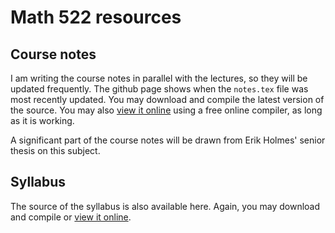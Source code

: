 Math 522 resources
=======

## Course notes

I am writing the course notes in parallel with the lectures, so they will be updated frequently. The github page shows when the `notes.tex` file was most recently updated. You may download and compile the latest version of the source. You may also [view it online](http://latex.aslushnikov.com/compile?url=https%3A%2F%2Fraw.githubusercontent.com%2Fscoskey%2Fmath522%2Fmaster%2Fnotes.tex) using a free online compiler, as long as it is working.

A significant part of the course notes will be drawn from Erik Holmes' senior thesis on this subject.

## Syllabus

The source of the syllabus is also available here. Again, you may download and compile or [view it online](http://latex.aslushnikov.com/compile?url=https%3A%2F%2Fraw.githubusercontent.com%2Fscoskey%2Fmath522%2Fmaster%2Fsyll.tex).
